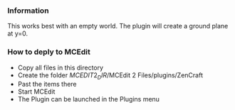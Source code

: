 ### Information
This works best with an empty world. The plugin will create a ground plane at y=0.

### How to deply to MCEdit

- Copy all files in this directory
- Create the folder $MCEDIT2_DIR$/MCEdit 2 Files/plugins/ZenCraft
- Past the items there
- Start MCEdit
- The Plugin can be launched in the Plugins menu